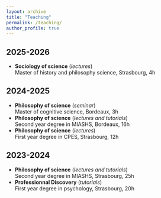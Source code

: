 ```yaml
---
layout: archive
title: "Teaching"
permalink: /teaching/
author_profile: true
---
```

2025-2026
------------
- **Sociology of science** (*lectures*)   
Master of history and philosophy science, Strasbourg, 4h

2024-2025
------------
- **Philosophy of science** (*seminar*)   
Master of cognitive science, Bordeaux, 3h
- **Philosophy of science** (*lectures and tutorials*)   
Second year degree in MIASHS, Bordeaux, 16h
- **Philosophy of science** (*lectures*)   
First year degree in CPES, Strasbourg, 12h

2023-2024
-------------

- **Philosophy of science** (*lectures and tutorials*)   
Second year degree in MIASHS, Strasbourg, 25h
- **Professionnal Discovery** (*tutorials*)   
First year degree in psychology, Strasbourg, 20h

